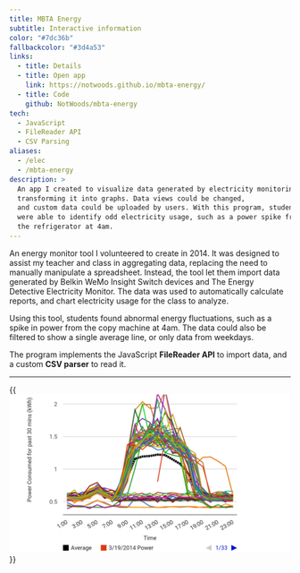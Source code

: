 ```yaml
---
title: MBTA Energy
subtitle: Interactive information
color: "#7dc36b"
fallbackcolor: "#3d4a53"
links:
  - title: Details
  - title: Open app
    link: https://notwoods.github.io/mbta-energy/
  - title: Code
    github: NotWoods/mbta-energy
tech:
  - JavaScript
  - FileReader API
  - CSV Parsing
aliases:
  - /elec
  - /mbta-energy
description: >
  An app I created to visualize data generated by electricity monitoring devices,
  transforming it into graphs. Data views could be changed,
  and custom data could be uploaded by users. With this program, students
  were able to identify odd electricity usage, such as a power spike from
  the refrigerator at 4am.
---
```


An energy monitor tool I volunteered to create in 2014.
It was designed to assist my teacher and class in aggregating data,
replacing the need to manually manipulate a spreadsheet.
Instead, the tool let them import data generated by Belkin WeMo Insight Switch
devices and The Energy Detective Electricity Monitor. The data was used
to automatically calculate reports, and chart electricity usage for the
class to analyze.

Using this tool, students found abnormal energy fluctuations, such as a spike
in power from the copy machine at 4am. The data could also be filtered to show
a single average line, or only data from weekdays.

The program implements the JavaScript **FileReader API** to import data,
and a custom **CSV parser** to read it.

---

{{<img src="chart.png" alt="Energy chart from application">}}
